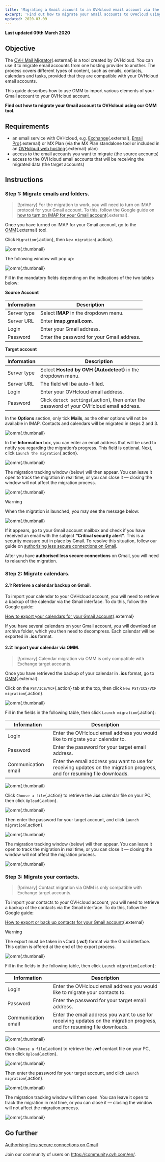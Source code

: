 ```yaml
---
title: 'Migrating a Gmail account to an OVHcloud email account via the OVH Mail Migrator'
excerpt: 'Find out how to migrate your Gmail accounts to OVHcloud using our OVH Mail Migrator tool'
updated: 2020-03-09
---
```


**Last updated 09th March 2020**

## Objective

The [OVH Mail Migrator](https://omm.ovh.net/){.external} is a tool created by OVHcloud. You can use it to migrate email accounts from one hosting provider to another. The process covers different types of content, such as emails, contacts, calendars and tasks, provided that they are compatible with your OVHcloud email accounts. 

This guide describes how to use OMM to import various elements of your Gmail account to your OVHcloud account.

**Find out how to migrate your Gmail account to OVHcloud using our OMM tool<b>.</b>**


## Requirements

- an email service with OVHcloud, e.g. [Exchange](https://www.ovhcloud.com/en-gb/emails/){.external}, [Email Pro](https://www.ovhcloud.com/en-gb/emails/email-pro/){.external} or MX Plan (via the MX Plan standalone tool or included in an [OVHcloud web hosting](https://www.ovhcloud.com/en-gb/web-hosting/){.external} plan)
- access to the email accounts you want to migrate (the source accounts)
- access to the OVHcloud email accounts that will be receiving the migrated data (the target accounts)

## Instructions

### Step 1: Migrate emails and folders.

> [!primary]
> For the migration to work, you will need to turn on IMAP protocol for your Gmail account. To this, follow the Google guide on
> [how to turn on IMAP for your Gmail account](https://support.google.com/mail/answer/7126229?hl=en){.external}.

Once you have turned on IMAP for your Gmail account, go to the [OMM](https://omm.ovh.net/){.external} tool.

Click `Migration`{.action}, then `New migration`{.action}.

![omm](images/OMM-gmail-step01-01.png){.thumbnail}

The following window will pop up:

![omm](images/OMM-gmail-step01-02.png){.thumbnail}

Fill in the mandatory fields depending on the indications of the two tables below:

**Source Account**

| Information            	| Description                                                                              	|
|------------------------	|------------------------------------------------------------------------------------------	|
| Server type         	| Select **IMAP** in the dropdown menu.         									|
| Server URL          	| Enter **imap.gmail.com**.                       					 			  	|
| Login						| Enter your Gmail address.															|
| Password				| Enter the password for your Gmail address.										|

**Target account**

| Information            	| Description                                                                              							|
|------------------------	|-------------------------------------------------------------------------------------------------------------------|
| Server type         	| Select **Hosted by OVH (Autodetect)** in the dropdown menu.   											|
| Server URL          	| The field will be auto-filled.                     					  		 							|
| Login						| Enter your OVHcloud email address.																			|
| Password				| Click `detect settings`{.action}, then enter the password of your OVHcloud email address.	|

In the **Options** section, only tick **Mails**, as the other options will not be available in IMAP. Contacts and calendars will be migrated in steps 2 and 3.

![omm](images/OMM-gmail-step01-03.png){.thumbnail}

In the **Information** box, you can enter an email address that will be used to notify you regarding the migration’s progress. This field is optional. Next, click `Launch the migration`{.action}.

![omm](images/OMM-gmail-step01-04.png){.thumbnail}

The migration tracking window (below) will then appear. You can leave it open to track the migration in real time, or you can close it — closing the window will not affect the migration process.

![omm](images/OMM-gmail-step01-06.png){.thumbnail}

> [!warning]
> When the migration is launched, you may see the message below:

![omm](images/OMM-gmail-step01-05.png){.thumbnail}

If it appears, go to your Gmail account mailbox and check if you have received an email with the subject **“Critical security alert”**. This is a security measure put in place by Gmail. To resolve this situation, follow our guide on [authorising less secure connections on Gmail](/pages/web/microsoft-collaborative-solutions/migrate_gmail_to_ovhcloud_by_ommgmail-security).

After you have **authorised less secure connections** on Gmail, you will need to relaunch the migration.

### Step 2: Migrate calendars.

#### 2.1: Retrieve a calendar backup on Gmail.

To import your calendar to your OVHcloud account, you will need to retrieve a backup of the calendar via the Gmail interface. To do this, follow the Google guide:

[How to export your calendars for your Gmail account](https://support.google.com/calendar/answer/37111?hl=en){.external}

If you have several calendars on your Gmail account, you will download an archive folder, which you then need to decompress. Each calendar will be exported in **.ics** format.

#### 2.2: Import your calendar via OMM.

> [!primary]
> Calendar migration via OMM is only compatible with Exchange target accounts.

Once you have retrieved the backup of your calendar in **.ics** format, go to [OMM](https://omm.ovh.net/){.external}.

Click on the `PST/ICS/VCF`{.action} tab at the top, then click `New PST/ICS/VCF migration`{.action}.

![omm](images/OMM-gmail-step23-01.png){.thumbnail}

Fill in the fields in the following table, then click `Launch migration`{.action}:

| Information            	| Description                                                                              	|
|------------------------	|------------------------------------------------------------------------------------------	|
| Login                  	| Enter the OVHcloud email address you would like to migrate your calendar to.           	|
| Password           	| Enter the password for your target email address.                          	|
| Communication email 	| Enter the email address you want to use for receiving updates on the migration progress, and for resuming file downloads.	|

![omm](images/OMM-gmail-step23-02.png){.thumbnail}

 Click `Choose a file`{.action} to retrieve the **.ics** calendar file on your PC, then click `Upload`{.action}.

![omm](images/OMM-gmail-step23-03.png){.thumbnail}

Then enter the password for your target account, and click `Launch migration`{.action}.

![omm](images/OMM-gmail-step23-04.png){.thumbnail}

The migration tracking window (below) will then appear. You can leave it open to track the migration in real time, or you can close it — closing the window will not affect the migration process.

![omm](images/OMM-gmail-step02.png){.thumbnail}


### Step 3: Migrate your contacts.

> [!primary]
> Contact migration via OMM is only compatible with Exchange target accounts.

To import your contacts to your OVHcloud account, you will need to retrieve a backup of the contacts via the Gmail interface. To do this, follow the Google guide:

[How to export or back up contacts for your Gmail account](https://support.google.com/contacts/answer/7199294?hl=en){.external}

> [!warning]
> The export must be taken in vCard (**.vcf**) format via the Gmail interface. This option is offered at the end of the export process.

![omm](images/OMM-gmail-step23-01.png){.thumbnail}

Fill in the fields in the following table, then click `Launch migration`{.action}:

| Information            	| Description                                                                              	|
|------------------------	|------------------------------------------------------------------------------------------	|
| Login                  	| Enter the OVHcloud email address you would like to migrate your contacts to.            	|
| Password           	| Enter the password for your target email address.                          	|
| Communication email 	| Enter the email address you want to use for receiving updates on the migration progress, and for resuming file downloads.	|

![omm](images/OMM-gmail-step23-02.png){.thumbnail}

Click `Choose a file`{.action} to retrieve the **.vcf** contact file on your PC, then click `Upload`{.action}.

![omm](images/OMM-gmail-step23-03.png){.thumbnail}

Then enter the password for your target account, and click `Launch migration`{.action}.

![omm](images/OMM-gmail-step23-04.png){.thumbnail}

The migration tracking window will then open. You can leave it open to track the migration in real time, or you can close it — closing the window will not affect the migration process.

![omm](images/OMM-gmail-step03.png){.thumbnail}


## Go further

[Authorising less secure connections on Gmail](/pages/web/microsoft-collaborative-solutions/migrate_gmail_to_ovhcloud_by_ommgmail-security)

Join our community of users on <https://community.ovh.com/en/>.
